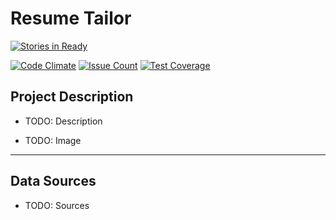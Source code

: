 # Resume Tailor

[![Stories in Ready](https://badge.waffle.io/bryantbiggs/resume_tailor.png?label=ready&title=Ready)](https://waffle.io/bryantbiggs/resume_tailor?utm_source=badge)

[![Code Climate](https://codeclimate.com/github/bryantbiggs/resume_tailor/badges/gpa.svg)](https://codeclimate.com/github/bryantbiggs/resume_tailor)
[![Issue Count](https://codeclimate.com/github/bryantbiggs/resume_tailor/badges/issue_count.svg)](https://codeclimate.com/github/bryantbiggs/resume_tailor)
[![Test Coverage](https://codeclimate.com/github/bryantbiggs/resume_tailor/badges/coverage.svg)](https://codeclimate.com/github/bryantbiggs/resume_tailor/coverage)

## Project Description

- TODO: Description

- TODO: Image

---

## Data Sources

- TODO: Sources